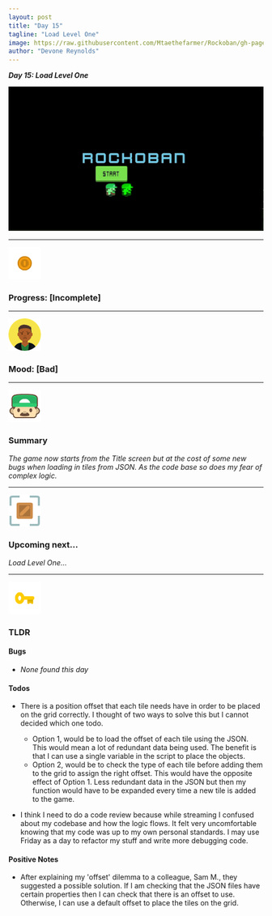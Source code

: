 ```yaml
---
layout: post
title: "Day 15"
tagline: "Load Level One"
image: https://raw.githubusercontent.com/Mtaethefarmer/Rockoban/gh-pages/assets/gifs/Day15.gif
author: "Devone Reynolds"
---
```


***Day 15: Load Level One***

![](https://raw.githubusercontent.com/Mtaethefarmer/Rockoban/gh-pages/assets/gifs/Day15.gif)

---
![](https://raw.githubusercontent.com/Mtaethefarmer/Rockoban/gh-pages/assets/icons/coin.png "coin") 
### **Progress: [Incomplete]**

---
![](https://raw.githubusercontent.com/Mtaethefarmer/Rockoban/gh-pages/assets/icons/mood/bad.png "bad face") 
### **Mood: [Bad]**

---
![](https://raw.githubusercontent.com/Mtaethefarmer/Rockoban/gh-pages/assets/icons/face.png "face") 
### **Summary**
*The game now starts from the Title screen but at the cost of some new bugs when loading in tiles from JSON. As the code base so does my fear of complex logic.*

---
![](https://raw.githubusercontent.com/Mtaethefarmer/Rockoban/gh-pages/assets/icons/next_goal.png "crate") 
### **Upcoming next...**
*Load Level One...*

---
![](https://raw.githubusercontent.com/Mtaethefarmer/Rockoban/gh-pages/assets/icons/key.png "key") 
### **TLDR**

#### **Bugs**

* *None found this day*

#### **Todos**

* There is a position offset that each tile needs have in order to be placed on the grid correctly. I thought of two ways to solve this but I cannot decided which one todo.
    * Option 1, would be to load the offset of each tile using the JSON. This would mean a lot of redundant data being used. The benefit is that I can use a single variable in the script to place the objects.
    * Option 2, would be to check the type of each tile before adding them to the grid to assign the right offset. This would have the opposite effect of Option 1. Less redundant data in the JSON but then my function would have to be expanded every time a new tile is added to the game. 

* I think I need to do a code review because while streaming I confused about my codebase and how the logic flows. It felt very uncomfortable knowing that my code was up to my own personal standards. I may use Friday as a day to refactor my stuff and write more debugging code.
    
#### **Positive Notes**

* After explaining my 'offset' dilemma to a colleague, Sam M., they suggested a possible solution. If I am checking that the JSON files have certain properties then I can check that there is an offset to use. Otherwise, I can use a default offset to place the tiles on the grid. 